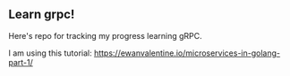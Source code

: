 ## Learn grpc!

Here's repo for tracking my progress learning gRPC.

I  am using this tutorial: https://ewanvalentine.io/microservices-in-golang-part-1/

